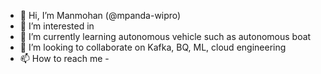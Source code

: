 - 👋 Hi, I’m Manmohan (@mpanda-wipro)
- 👀 I’m interested in 
- 🌱 I’m currently learning autonomous vehicle such as autonomous boat
- 💞️ I’m looking to collaborate on Kafka, BQ, ML, cloud engineering
- 📫 How to reach me -

<!---
mpanda-wipro/mpanda-wipro is a ✨ special ✨ repository because its `README.md` (this file) appears on your GitHub profile.
You can click the Preview link to take a look at your changes.
--->
